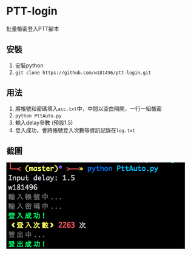 # PTT-login

批量帳密登入PTT腳本

## 安裝

1. 安裝python
2. `git clone https://github.com/w181496/ptt-login.git`

## 用法

1. 將帳號和密碼填入`acc.txt`中，中間以空白隔開，一行一組帳密
2. `python PttAuto.py`
3. 輸入delay參數 (預設1.5)
4. 登入成功，會將帳號登入次數等資訊記錄在`log.txt`

## 截圖

![img](https://github.com/w181496/ptt-login/blob/master/ptt.png)

